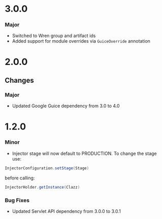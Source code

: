 # 3.0.0

### Major

* Switched to Wren group and artifact ids
* Added support for module overrides via `GuiceOverride` annotation


# 2.0.0

## Changes

### Major

* Updated Google Guice dependency from 3.0 to 4.0


# 1.2.0

### Minor

* Injector stage will now default to PRODUCTION. To change the stage use:
```java
InjectorConfiguration.setStage(Stage)
```
before calling:
```java
InjectorHolder.getInstance(Clazz)
```

### Bug Fixes

* Updated Servlet API dependency from 3.0.0 to 3.0.1
